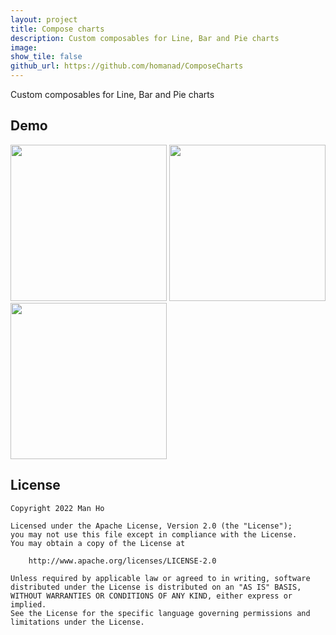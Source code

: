 ```yaml
---
layout: project
title: Compose charts
description: Custom composables for Line, Bar and Pie charts
image:
show_tile: false
github_url: https://github.com/homanad/ComposeCharts
---
```


Custom composables for Line, Bar and Pie charts

## Demo
<p>
<img src="{% link assets/images/attachments/compose_charts/line.gif %}" width="250" />
<img src="{% link assets/images/attachments/compose_charts/bar.gif %}" width="250" />
<img src="{% link assets/images/attachments/compose_charts/pie.gif %}" width="250" />
</p>


## License

```
Copyright 2022 Man Ho

Licensed under the Apache License, Version 2.0 (the "License");
you may not use this file except in compliance with the License.
You may obtain a copy of the License at

    http://www.apache.org/licenses/LICENSE-2.0

Unless required by applicable law or agreed to in writing, software
distributed under the License is distributed on an "AS IS" BASIS,
WITHOUT WARRANTIES OR CONDITIONS OF ANY KIND, either express or implied.
See the License for the specific language governing permissions and
limitations under the License.
```